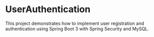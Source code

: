 # UserAuthentication

This project demonstrates how to implement user registration and authentication using Spring Boot 3 with Spring Security and MySQL.

